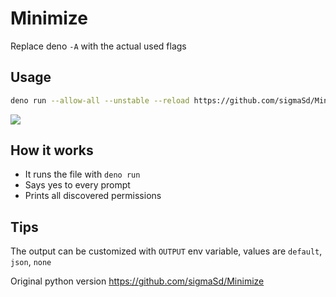 # Minimize

Replace deno `-A` with the actual used flags

## Usage

```sh
deno run --allow-all --unstable --reload https://github.com/sigmaSd/Minimize-Deno/raw/master/main.ts deno_file.ts
```

<img src="https://matrix-client.matrix.org/_matrix/media/r0/download/matrix.org/CFviILnvYbFZxYqIMnqZZcoL"/>

## How it works

- It runs the file with `deno run`
- Says yes to every prompt
- Prints all discovered permissions

## Tips

The output can be customized with `OUTPUT` env variable, values are `default`,
`json`, `none`

Original python version https://github.com/sigmaSd/Minimize
